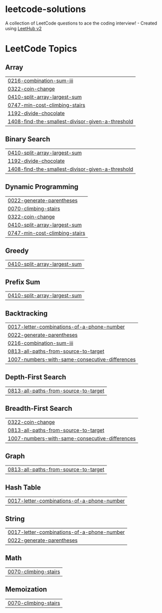 # leetcode-solutions
A collection of LeetCode questions to ace the coding interview! - Created using [LeetHub v2](https://github.com/arunbhardwaj/LeetHub-2.0)

<!---LeetCode Topics Start-->
# LeetCode Topics
## Array
|  |
| ------- |
| [0216-combination-sum-iii](https://github.com/AramWondergem/leetcode-solutions/tree/master/0216-combination-sum-iii) |
| [0322-coin-change](https://github.com/AramWondergem/leetcode-solutions/tree/master/0322-coin-change) |
| [0410-split-array-largest-sum](https://github.com/AramWondergem/leetcode-solutions/tree/master/0410-split-array-largest-sum) |
| [0747-min-cost-climbing-stairs](https://github.com/AramWondergem/leetcode-solutions/tree/master/0747-min-cost-climbing-stairs) |
| [1192-divide-chocolate](https://github.com/AramWondergem/leetcode-solutions/tree/master/1192-divide-chocolate) |
| [1408-find-the-smallest-divisor-given-a-threshold](https://github.com/AramWondergem/leetcode-solutions/tree/master/1408-find-the-smallest-divisor-given-a-threshold) |
## Binary Search
|  |
| ------- |
| [0410-split-array-largest-sum](https://github.com/AramWondergem/leetcode-solutions/tree/master/0410-split-array-largest-sum) |
| [1192-divide-chocolate](https://github.com/AramWondergem/leetcode-solutions/tree/master/1192-divide-chocolate) |
| [1408-find-the-smallest-divisor-given-a-threshold](https://github.com/AramWondergem/leetcode-solutions/tree/master/1408-find-the-smallest-divisor-given-a-threshold) |
## Dynamic Programming
|  |
| ------- |
| [0022-generate-parentheses](https://github.com/AramWondergem/leetcode-solutions/tree/master/0022-generate-parentheses) |
| [0070-climbing-stairs](https://github.com/AramWondergem/leetcode-solutions/tree/master/0070-climbing-stairs) |
| [0322-coin-change](https://github.com/AramWondergem/leetcode-solutions/tree/master/0322-coin-change) |
| [0410-split-array-largest-sum](https://github.com/AramWondergem/leetcode-solutions/tree/master/0410-split-array-largest-sum) |
| [0747-min-cost-climbing-stairs](https://github.com/AramWondergem/leetcode-solutions/tree/master/0747-min-cost-climbing-stairs) |
## Greedy
|  |
| ------- |
| [0410-split-array-largest-sum](https://github.com/AramWondergem/leetcode-solutions/tree/master/0410-split-array-largest-sum) |
## Prefix Sum
|  |
| ------- |
| [0410-split-array-largest-sum](https://github.com/AramWondergem/leetcode-solutions/tree/master/0410-split-array-largest-sum) |
## Backtracking
|  |
| ------- |
| [0017-letter-combinations-of-a-phone-number](https://github.com/AramWondergem/leetcode-solutions/tree/master/0017-letter-combinations-of-a-phone-number) |
| [0022-generate-parentheses](https://github.com/AramWondergem/leetcode-solutions/tree/master/0022-generate-parentheses) |
| [0216-combination-sum-iii](https://github.com/AramWondergem/leetcode-solutions/tree/master/0216-combination-sum-iii) |
| [0813-all-paths-from-source-to-target](https://github.com/AramWondergem/leetcode-solutions/tree/master/0813-all-paths-from-source-to-target) |
| [1007-numbers-with-same-consecutive-differences](https://github.com/AramWondergem/leetcode-solutions/tree/master/1007-numbers-with-same-consecutive-differences) |
## Depth-First Search
|  |
| ------- |
| [0813-all-paths-from-source-to-target](https://github.com/AramWondergem/leetcode-solutions/tree/master/0813-all-paths-from-source-to-target) |
## Breadth-First Search
|  |
| ------- |
| [0322-coin-change](https://github.com/AramWondergem/leetcode-solutions/tree/master/0322-coin-change) |
| [0813-all-paths-from-source-to-target](https://github.com/AramWondergem/leetcode-solutions/tree/master/0813-all-paths-from-source-to-target) |
| [1007-numbers-with-same-consecutive-differences](https://github.com/AramWondergem/leetcode-solutions/tree/master/1007-numbers-with-same-consecutive-differences) |
## Graph
|  |
| ------- |
| [0813-all-paths-from-source-to-target](https://github.com/AramWondergem/leetcode-solutions/tree/master/0813-all-paths-from-source-to-target) |
## Hash Table
|  |
| ------- |
| [0017-letter-combinations-of-a-phone-number](https://github.com/AramWondergem/leetcode-solutions/tree/master/0017-letter-combinations-of-a-phone-number) |
## String
|  |
| ------- |
| [0017-letter-combinations-of-a-phone-number](https://github.com/AramWondergem/leetcode-solutions/tree/master/0017-letter-combinations-of-a-phone-number) |
| [0022-generate-parentheses](https://github.com/AramWondergem/leetcode-solutions/tree/master/0022-generate-parentheses) |
## Math
|  |
| ------- |
| [0070-climbing-stairs](https://github.com/AramWondergem/leetcode-solutions/tree/master/0070-climbing-stairs) |
## Memoization
|  |
| ------- |
| [0070-climbing-stairs](https://github.com/AramWondergem/leetcode-solutions/tree/master/0070-climbing-stairs) |
<!---LeetCode Topics End-->
